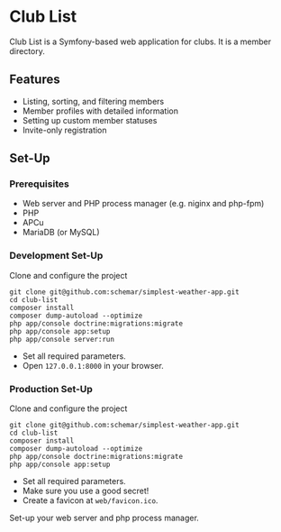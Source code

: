 # Club List
Club List is a Symfony-based web application for clubs.
It is a member directory. 

## Features
- Listing, sorting, and filtering members
- Member profiles with detailed information
- Setting up custom member statuses
- Invite-only registration

## Set-Up
### Prerequisites
- Web server and PHP process manager (e.g. niginx and php-fpm)
- PHP
- APCu
- MariaDB (or MySQL)

### Development Set-Up
Clone and configure the project
```
git clone git@github.com:schemar/simplest-weather-app.git
cd club-list
composer install
composer dump-autoload --optimize
php app/console doctrine:migrations:migrate
php app/console app:setup
php app/console server:run
```
- Set all required parameters.
- Open `127.0.0.1:8000` in your browser.

### Production Set-Up
Clone and configure the project
```
git clone git@github.com:schemar/simplest-weather-app.git
cd club-list
composer install
composer dump-autoload --optimize
php app/console doctrine:migrations:migrate
php app/console app:setup
```
- Set all required parameters.
- Make sure you use a good secret!
- Create a favicon at `web/favicon.ico`.

Set-up your web server and php process manager.